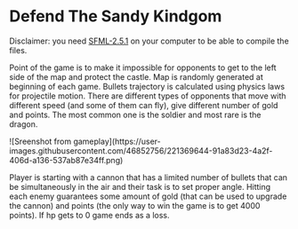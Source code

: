# Defend The Sandy Kindgom

Disclaimer: you need [SFML-2.5.1](https://www.sfml-dev.org/index.php "SFML website") on your computer to be able to compile the files.

Point of the game is to make it impossible for opponents to get to the left side of the map and protect the castle. Map is randomly generated at beginning of each game. Bullets trajectory is calculated using physics laws for projectile motion. There are different types of opponents that move with different speed (and some of them can fly), give different number of gold and points. The most common one is the soldier and most rare is the dragon.

<p allign="center">
![Sreenshot from gameplay](https://user-images.githubusercontent.com/46852756/221369644-91a83d23-4a2f-406d-a136-537ab87e34ff.png)
</p>

Player is starting with a cannon that has a limited number of bullets that can be simultaneously in the air and their task is to set proper angle. Hitting each enemy guarantees some amount of gold (that can be used to upgrade the cannon) and points (the only way to win the game is to get 4000 points). If hp gets to 0 game ends as a loss.
